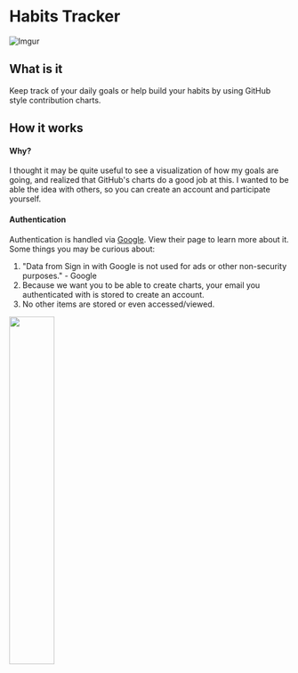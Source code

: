 # Habits Tracker
![Imgur](https://i.imgur.com/a/LXFLXX6.gif)

## What is it
Keep track of your daily goals or help build your habits by using GitHub style contribution charts.
 

## How it works
#### Why?
I thought it may be quite useful to see a visualization of how my goals are going, and realized that GitHub's charts do a good job at this.
I wanted to be able the idea with others, so you can create an account and participate yourself.
#### Authentication
Authentication is handled via [Google](https://developers.google.com/identity/gsi/web/guides/overview). View their page to learn more about it. Some things you may be curious about:
1. "Data from Sign in with Google is not used for ads or other non-security purposes." - Google
2. Because we want you to be able to create charts, your email you authenticated with is stored to create an account.
3. No other items are stored or even accessed/viewed.

<img src="i.https://imgur.com/a/dbA5tdx.png"  width="40%" height="40%">

